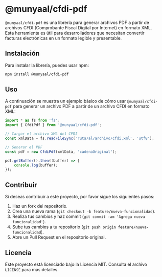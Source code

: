 # @munyaal/cfdi-pdf

`@munyaal/cfdi-pdf` es una librería para generar archivos PDF a partir de archivos CFDI (Comprobante Fiscal Digital por Internet) en formato XML. Esta herramienta es útil para desarrolladores que necesitan convertir facturas electrónicas en un formato legible y presentable.

## Instalación

Para instalar la librería, puedes usar npm:

```bash
npm install @munyaal/cfdi-pdf
```

## Uso

A continuación se muestra un ejemplo básico de cómo usar `@munyaal/cfdi-pdf` para generar un archivo PDF a partir de un archivo CFDI en formato XML:

```typescript
import * as fs from 'fs';
import { CfdiPdf } from '@munyaal/cfdi-pdf';

// Cargar el archivo XML del CFDI
const xmlData = fs.readFileSync('ruta/al/archivo/cfdi.xml', 'utf8');

// Generar el PDF
const pdf = new CfdiPdf(xmlData, 'cadenaOriginal');

pdf.getBuffer().then((buffer) => {
    console.log(buffer);
});
```

## Contribuir

Si deseas contribuir a este proyecto, por favor sigue los siguientes pasos:

1. Haz un fork del repositorio.
2. Crea una nueva rama (`git checkout -b feature/nueva-funcionalidad`).
3. Realiza tus cambios y haz commit (`git commit -am 'Agrega nueva funcionalidad'`).
4. Sube tus cambios a tu repositorio (`git push origin feature/nueva-funcionalidad`).
5. Abre un Pull Request en el repositorio original.

## Licencia

Este proyecto está licenciado bajo la Licencia MIT. Consulta el archivo `LICENSE` para más detalles.
